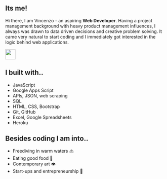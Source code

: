 ## Its me!
Hi there, I am Vincenzo - an aspiring **Web Developer**. Having a project management background with heavy product management influences, I always was drawn to data driven decisions and creative problem solving. It came very natural to start coding and I immediately got interested in the logic behind web applications.

<a href="https://www.linkedin.com/in/galantevincenzo/" target="_blank" ><img src="https://upload.wikimedia.org/wikipedia/commons/c/ca/LinkedIn_logo_initials.png" width=32 height=32></a>

## I built with..
- JavaScript
- Google Apps Script
- APIs, JSON, web scraping
- SQL
- HTML, CSS, Bootstrap
- Git, GitHub
- Excel, Google Spreadsheets
- Heroku

## Besides coding I am into..
- Freediving in warm waters 🫁 
- Eating good food 👄 
- Contemporary art 👁  
- Start-ups and entrepreneurship 🧠
